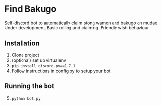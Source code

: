 # Find Bakugo
Self-discord bot to automatically claim stong wamen and bakugo on mudae
Under development. Basic rolling and claiming. Friendly wish behaviour

## Installation
1. Clone project
2. (optional) set up virtualenv
3. `pip install discord.py==1.7.1`
4. Follow instructions in config.py to setup your bot

## Running the bot
5. `python bot.py`

